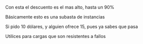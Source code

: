 
Con esta el descuento es el mas alto, hasta un 90%

Básicamente esto es una subasta de instancias 

Si pido 10 dólares, y alguien ofrece 15, pues ya sabes que pasa

Utilices para cargas que son resistentes a fallos
